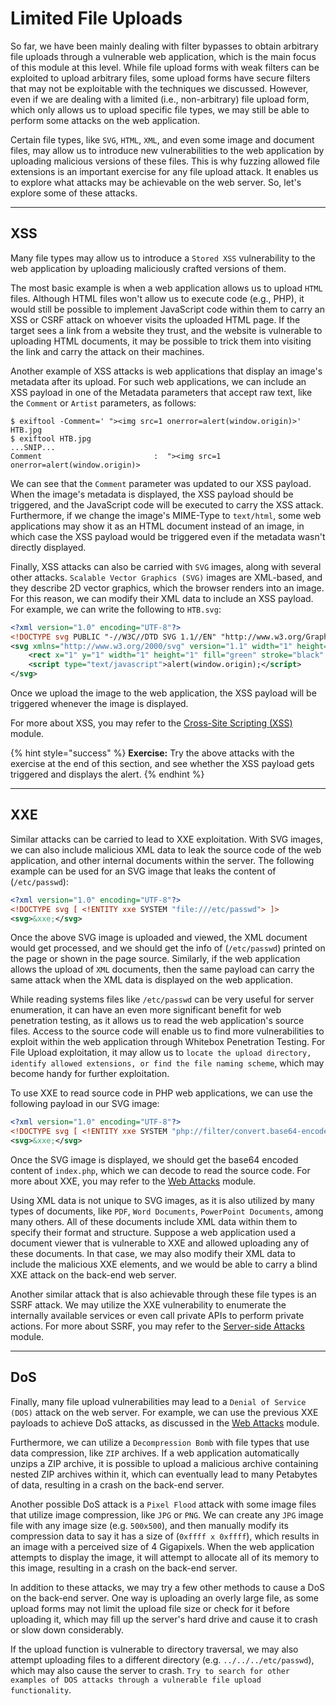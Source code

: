 # Limited File Uploads

So far, we have been mainly dealing with filter bypasses to obtain arbitrary file uploads through a vulnerable web application, which is the main focus of this module at this level. While file upload forms with weak filters can be exploited to upload arbitrary files, some upload forms have secure filters that may not be exploitable with the techniques we discussed. However, even if we are dealing with a limited (i.e., non-arbitrary) file upload form, which only allows us to upload specific file types, we may still be able to perform some attacks on the web application.

Certain file types, like `SVG`, `HTML`, `XML`, and even some image and document files, may allow us to introduce new vulnerabilities to the web application by uploading malicious versions of these files. This is why fuzzing allowed file extensions is an important exercise for any file upload attack. It enables us to explore what attacks may be achievable on the web server. So, let's explore some of these attacks.

***

## XSS

Many file types may allow us to introduce a `Stored XSS` vulnerability to the web application by uploading maliciously crafted versions of them.

The most basic example is when a web application allows us to upload `HTML` files. Although HTML files won't allow us to execute code (e.g., PHP), it would still be possible to implement JavaScript code within them to carry an XSS or CSRF attack on whoever visits the uploaded HTML page. If the target sees a link from a website they trust, and the website is vulnerable to uploading HTML documents, it may be possible to trick them into visiting the link and carry the attack on their machines.

Another example of XSS attacks is web applications that display an image's metadata after its upload. For such web applications, we can include an XSS payload in one of the Metadata parameters that accept raw text, like the `Comment` or `Artist` parameters, as follows:

```shell-session
$ exiftool -Comment=' "><img src=1 onerror=alert(window.origin)>' HTB.jpg
$ exiftool HTB.jpg
...SNIP...
Comment                         :  "><img src=1 onerror=alert(window.origin)>
```

We can see that the `Comment` parameter was updated to our XSS payload. When the image's metadata is displayed, the XSS payload should be triggered, and the JavaScript code will be executed to carry the XSS attack. Furthermore, if we change the image's MIME-Type to `text/html`, some web applications may show it as an HTML document instead of an image, in which case the XSS payload would be triggered even if the metadata wasn't directly displayed.

Finally, XSS attacks can also be carried with `SVG` images, along with several other attacks. `Scalable Vector Graphics (SVG)` images are XML-based, and they describe 2D vector graphics, which the browser renders into an image. For this reason, we can modify their XML data to include an XSS payload. For example, we can write the following to `HTB.svg`:

```xml
<?xml version="1.0" encoding="UTF-8"?>
<!DOCTYPE svg PUBLIC "-//W3C//DTD SVG 1.1//EN" "http://www.w3.org/Graphics/SVG/1.1/DTD/svg11.dtd">
<svg xmlns="http://www.w3.org/2000/svg" version="1.1" width="1" height="1">
    <rect x="1" y="1" width="1" height="1" fill="green" stroke="black" />
    <script type="text/javascript">alert(window.origin);</script>
</svg>
```

Once we upload the image to the web application, the XSS payload will be triggered whenever the image is displayed.

For more about XSS, you may refer to the [Cross-Site Scripting (XSS)](https://academy.hackthebox.com/module/details/103) module.

{% hint style="success" %}
**Exercise:** Try the above attacks with the exercise at the end of this section, and see whether the XSS payload gets triggered and displays the alert.
{% endhint %}

***

## XXE

Similar attacks can be carried to lead to XXE exploitation. With SVG images, we can also include malicious XML data to leak the source code of the web application, and other internal documents within the server. The following example can be used for an SVG image that leaks the content of (`/etc/passwd`):

```xml
<?xml version="1.0" encoding="UTF-8"?>
<!DOCTYPE svg [ <!ENTITY xxe SYSTEM "file:///etc/passwd"> ]>
<svg>&xxe;</svg>
```

Once the above SVG image is uploaded and viewed, the XML document would get processed, and we should get the info of (`/etc/passwd`) printed on the page or shown in the page source. Similarly, if the web application allows the upload of `XML` documents, then the same payload can carry the same attack when the XML data is displayed on the web application.

While reading systems files like `/etc/passwd` can be very useful for server enumeration, it can have an even more significant benefit for web penetration testing, as it allows us to read the web application's source files. Access to the source code will enable us to find more vulnerabilities to exploit within the web application through Whitebox Penetration Testing. For File Upload exploitation, it may allow us to `locate the upload directory, identify allowed extensions, or find the file naming scheme`, which may become handy for further exploitation.

To use XXE to read source code in PHP web applications, we can use the following payload in our SVG image:

```xml
<?xml version="1.0" encoding="UTF-8"?>
<!DOCTYPE svg [ <!ENTITY xxe SYSTEM "php://filter/convert.base64-encode/resource=index.php"> ]>
<svg>&xxe;</svg>
```

Once the SVG image is displayed, we should get the base64 encoded content of `index.php`, which we can decode to read the source code. For more about XXE, you may refer to the [Web Attacks](https://academy.hackthebox.com/module/details/134) module.

Using XML data is not unique to SVG images, as it is also utilized by many types of documents, like `PDF`, `Word Documents`, `PowerPoint Documents`, among many others. All of these documents include XML data within them to specify their format and structure. Suppose a web application used a document viewer that is vulnerable to XXE and allowed uploading any of these documents. In that case, we may also modify their XML data to include the malicious XXE elements, and we would be able to carry a blind XXE attack on the back-end web server.

Another similar attack that is also achievable through these file types is an SSRF attack. We may utilize the XXE vulnerability to enumerate the internally available services or even call private APIs to perform private actions. For more about SSRF, you may refer to the [Server-side Attacks](https://academy.hackthebox.com/module/details/145) module.

***

## DoS

Finally, many file upload vulnerabilities may lead to a `Denial of Service (DOS)` attack on the web server. For example, we can use the previous XXE payloads to achieve DoS attacks, as discussed in the [Web Attacks](https://academy.hackthebox.com/module/details/134) module.

Furthermore, we can utilize a `Decompression Bomb` with file types that use data compression, like `ZIP` archives. If a web application automatically unzips a ZIP archive, it is possible to upload a malicious archive containing nested ZIP archives within it, which can eventually lead to many Petabytes of data, resulting in a crash on the back-end server.

Another possible DoS attack is a `Pixel Flood` attack with some image files that utilize image compression, like `JPG` or `PNG`. We can create any `JPG` image file with any image size (e.g. `500x500`), and then manually modify its compression data to say it has a size of (`0xffff x 0xffff`), which results in an image with a perceived size of 4 Gigapixels. When the web application attempts to display the image, it will attempt to allocate all of its memory to this image, resulting in a crash on the back-end server.

In addition to these attacks, we may try a few other methods to cause a DoS on the back-end server. One way is uploading an overly large file, as some upload forms may not limit the upload file size or check for it before uploading it, which may fill up the server's hard drive and cause it to crash or slow down considerably.

If the upload function is vulnerable to directory traversal, we may also attempt uploading files to a different directory (e.g. `../../../etc/passwd`), which may also cause the server to crash. `Try to search for other examples of DOS attacks through a vulnerable file upload functionality`.
